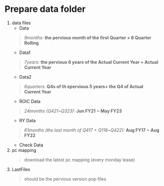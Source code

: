 # Prepare data folder
1. data files
    * Data
    > *9months:* **the pervious month of the first Quarter + 8 Quarter Rolling**
    * Data1
    > *7years:* **the pervious 6 years of the Actual Current Year + Actual Current Year**
    * Data2
    > *6quarters:* **Q4s of th epervious 5 years+ the Q4 of Actual Current Year**
    * ROIC Data
    > *24months (Q421~Q323):* **Jun FY21 ~ May FY23**
    * RY Data
    > *61months (the last month of Q417 + Q118~Q422):* **Aug FY17 ~ Aug FY22**
    * Check Data
2. pc mapping
    > download the latest pc mapping (every monday lease)
3. LastFiles
    > should be the pervious version pop files